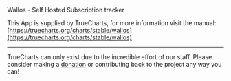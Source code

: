 Wallos - Self Hosted Subscription tracker

This App is supplied by TrueCharts, for more information visit the manual: [https://truecharts.org/charts/stable/wallos](https://truecharts.org/charts/stable/wallos)

---

TrueCharts can only exist due to the incredible effort of our staff.
Please consider making a [donation](https://truecharts.org/sponsor) or contributing back to the project any way you can!
